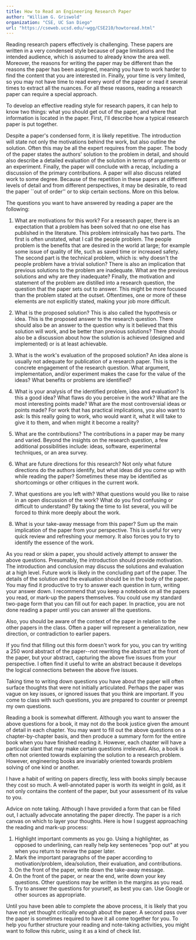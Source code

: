 ```yaml
---
title: How to Read an Engineering Research Paper
author: "William G. Griswold"
organization: "CSE, UC San Diego"
url: "https://cseweb.ucsd.edu/~wgg/CSE210/howtoread.html"
---
```


Reading research papers effectively is challenging. These papers are written in a very condensed style because of page limitations and the intended audience, which is assumed to already know the area well. Moreover, the reasons for writing the paper may be different than the reasons the paper has been assigned, meaning you have to work harder to find the content that you are interested in. Finally, your time is very limited, so you may not have time to read every word of the paper or read it several times to extract all the nuances. For all these reasons, reading a research paper can require a special approach.

To develop an effective reading style for research papers, it can help to know two things: what you should get out of the paper, and where that information is located in the paper. First, I'll describe how a typical research paper is put together.

Despite a paper's condensed form, it is likely repetitive. The introduction will state not only the motivations behind the work, but also outline the solution. Often this may be all the expert requires from the paper. The body of the paper states the authors' solution to the problem in detail, and should also describe a detailed evaluation of the solution in terms of arguments or an experiment. Finally, the paper will conclude with a recap, including a discussion of the primary contributions. A paper will also discuss related work to some degree. Because of the repetition in these papers at different levels of detail and from different perspectives, it may be desirable, to read the paper ``out of order'' or to skip certain sections. More on this below.

The questions you want to have answered by reading a paper are the following:

1. What are motivations for this work? For a research paper, there is an expectation that a problem has been solved that no one else has published in the literature. This problem intrinsically has two parts. The first is often unstated, what I call the people problem. The people problem is the benefits that are desired in the world at large; for example some issue of quality of life, such as saved time or increased safety. The second part is the technical problem, which is: why doesn't the people problem have a trivial solution? There is also an implication that previous solutions to the problem are inadequate. What are the previous solutions and why are they inadequate? Finally, the motivation and statement of the problem are distilled into a research question, the question that the paper sets out to answer. This might be more focused than the problem stated at the outset. Oftentimes, one or more of these elements are not explicitly stated, making your job more difficult.

1. What is the proposed solution? This is also called the hypothesis or idea. This is the proposed answer to the research question. There should also be an answer to the question why is it believed that this solution will work, and be better than previous solutions? There should also be a discussion about how the solution is achieved (designed and implemented) or is at least achievable.

1. What is the work's evaluation of the proposed solution? An idea alone is usually not adequate for publication of a research paper. This is the concrete engagement of the research question. What argument, implementation, and/or experiment makes the case for the value of the ideas? What benefits or problems are identified?

1. What is your analysis of the identified problem, idea and evaluation? Is this a good idea? What flaws do you perceive in the work? What are the most interesting points made? What are the most controversial ideas or points made? For work that has practical implications, you also want to ask: Is this really going to work, who would want it, what it will take to give it to them, and when might it become a reality?

1. What are the contributions? The contributions in a paper may be many and varied. Beyond the insights on the research question, a few additional possibilities include: ideas, software, experimental techniques, or an area survey.

1. What are future directions for this research? Not only what future directions do the authors identify, but what ideas did you come up with while reading the paper? Sometimes these may be identified as shortcomings or other critiques in the current work.

1. What questions are you left with? What questions would you like to raise in an open discussion of the work? What do you find confusing or difficult to understand? By taking the time to list several, you will be forced to think more deeply about the work.

1. What is your take-away message from this paper? Sum up the main implication of the paper from your perspective. This is useful for very quick review and refreshing your memory. It also forces you to try to identify the essence of the work. 

As you read or skim a paper, you should actively attempt to answer the above questions. Presumably, the introduction should provide motivation. The introduction and conclusion may discuss the solutions and evaluation at a high level. Future work is likely in the concluding part of the paper. The details of the solution and the evaluation should be in the body of the paper. You may find it productive to try to answer each question in turn, writing your answer down. I recommend that you keep a notebook on all the papers you read, or mark-up the papers themselves. You could use my standard two-page form that you can fill out for each paper. In practice, you are not done reading a paper until you can answer all the questions.

Also, you should be aware of the context of the paper in relation to the other papers in the class. Often a paper will represent a generalization, new direction, or contradiction to earlier papers.

If you find that filling out this form doesn't work for you, you can try writing a 250 word abstract of the paper--not rewriting the abstract at the front of the paper, but your abstract, capturing the above five issues from your perspective. I often find it useful to write an abstract because it develops the logical connections between the above five issues.

Taking time to writing down questions you have about the paper will often surface thoughts that were not initially articulated. Perhaps the paper was vague on key issues, or ignored issues that you think are important. If you come to class with such questions, you are prepared to counter or preempt my own questions.

Reading a book is somewhat different. Although you want to answer the above questions for a book, it may not do the book justice given the amount of detail in each chapter. You may want to fill out the above questions on a chapter-by-chapter basis, and then produce a summary form for the entire book when you have finished reading it. However, each chapter will have a particular slant that may make certain questions irrelevant. Also, a book is often not oriented towards explaining the solution to a research problem. However, engineering books are invariably oriented towards problem solving of one kind or another.

I have a habit of writing on papers directly, less with books simply because they cost so much. A well-annotated paper is worth its weight in gold, as it not only contains the content of the paper, but your assessment of its value to you.

Advice on note taking. Although I have provided a form that can be filled out, I actually advocate annotating the paper directly. The paper is a rich canvas on which to layer your thoughts. Here is how I suggest approaching the reading and mark-up process:

1. Highlight important comments as you go. Using a highlighter, as opposed to underlining, can really help key senteneces "pop out" at you when you return to review the paper later.
1. Mark the important paragraphs of the paper according to motivation/problem, idea/solution, their evaluation, and contributions.
1. On the front of the paper, write down the take-away message.
1. On the front of the paper, or near the end, write down your key questions. Other questions may be written in the margins as you read.
1. Try to answer the questions for yourself, as best you can. Use Google or other sources as appropriate. 

Until you have been able to complete the above process, it is likely that you have not yet thought critically enough about the paper. A second pass over the paper is sometimes required to have it all come together for you. To help you further structure your reading and note-taking activities, you might want to follow this rubric, using it as a kind of check list. 
